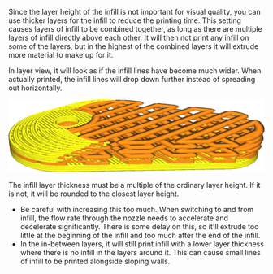 Since the layer height of the infill is not important for visual quality, you can use thicker layers for the infill to reduce the printing time. This setting causes layers of infill to be combined together, as long as there are multiple layers of infill directly above each other. It will then not print any infill on some of the layers, but in the highest of the combined layers it will extrude more material to make up for it.

In layer view, it will look as if the infill lines have become much wider. When actually printed, the infill lines will drop down further instead of spreading out horizontally.

![Infill Layer Thickness is set to three times the layer height](../../../articles/images/infill_sparse_thickness.png)

The infill layer thickness must be a multiple of the ordinary layer height. If it is not, it will be rounded to the closest layer height.

* Be careful with increasing this too much. When switching to and from infill, the flow rate through the nozzle needs to accelerate and decelerate significantly. There is some delay on this, so it'll extrude too little at the beginning of the infill and too much after the end of the infill.
* In the in-between layers, it will still print infill with a lower layer thickness where there is no infill in the layers around it. This can cause small lines of infill to be printed alongside sloping walls.
